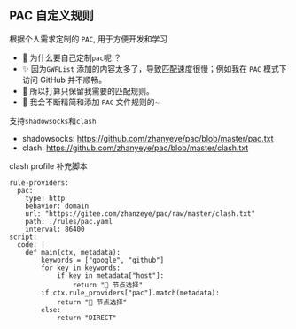 ## PAC 自定义规则
根据个人需求定制的 `PAC`, 用于方便开发和学习   
+ 👀 为什么要自己定制`pac`呢 ？   
+ ✨ 因为`GWFList` 添加的内容太多了，导致匹配速度很慢；例如我在 `PAC` 模式下访问 GitHub 并不顺畅。    
+ 🤣 所以打算只保留我需要的匹配规则。
+ 📖 我会不断精简和添加 `PAC` 文件规则的~

支持`shadowsocks`和`clash`
+ shadowsocks: https://github.com/zhanyeye/pac/blob/master/pac.txt  
+ clash: https://github.com/zhanyeye/pac/blob/master/clash.txt  


clash profile 补充脚本
```
rule-providers:
  pac:
    type: http
    behavior: domain
    url: "https://gitee.com/zhanzeye/pac/raw/master/clash.txt"
    path: ./rules/pac.yaml
    interval: 86400
script:
  code: |
    def main(ctx, metadata):
        keywords = ["google", "github"]
        for key in keywords:
            if key in metadata["host"]:
                return "🔰 节点选择"
        if ctx.rule_providers["pac"].match(metadata):
            return "🔰 节点选择"
        else:
            return "DIRECT"
```
